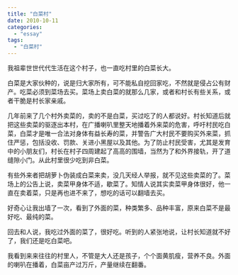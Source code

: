 ```yaml
---
title: "白菜村"
date: 2010-10-11
categories: 
  - "essay"
tags: 
  - "白菜村"
---
```


我祖辈世世代代生活在这个村子，也一直吃村里的白菜长大。

白菜是大家伙种的，说是归大家所有，可不能私自挖回家吃，不然就是侵占公有财产。吃菜必须到菜场去买。菜场上卖白菜的就那么几家，或者和村长有些关系，或者干脆是村长家亲戚。

几年前来了几个村外卖菜的，卖的不是白菜，买过吃了的人都说好。村长知道后就把这些卖菜的驱逐出本村，在广播喇叭里整天地播着外来菜的危害，呼吁村民吃白菜，白菜才是唯一合法对身体有益长寿的菜，并警告广大村民不要购买外来菜，抓住严惩，包括没收、罚款、关进小黑屋以及其他。为了防止村民受害，尤其是发育中的小朋友们，村长在村子四周建起了高高的围墙，当然为了和外界接轨，开了道缝隙小门。从此村里很少吃到非白菜。

有些外来者把胡萝卜伪装成白菜来卖，没几天经人举报，就不见这些卖菜的了。菜场上的公告上说，卖菜甲身体不适，歇菜了。知情人说其实卖菜甲身体很好，他一直在卖着菜，只是再也进不来了，想吃的话可以翻墙去买。

好奇心让我出墙了一次，看到了外面的菜，种类繁多、品种丰富，原来白菜不是最好吃、最纯的菜。

回去和人说，我吃过外面的菜了，很好吃。听到的人紧张地说，让村长知道就不好了，我们还是吃白菜吧。

我看到来来往往的村里人，不管是大人还是孩子，个个面黄肌瘦，营养不良。外面的喇叭在播着，白菜亩产过万斤，产量继续在翻番。
